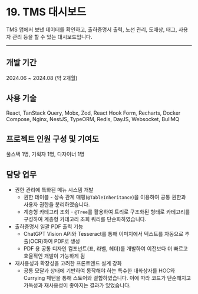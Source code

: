 # 19. TMS 대시보드

TMS 앱에서 보낸 데이터를 확인하고, 출하증명서 출력, 노선 관리, 도매상, 태그, 사용자 관리 등을 할 수 있는 대시보드입니다.

---

## 개발 기간

2024.06 ~ 2024.08 (약 2개월)

## 사용 기술

React, TanStack Query, Mobx, Zod, React Hook Form, Recharts, Docker Compose, Nginx, NestJS, TypeORM, Redis, DayJS, Websocket, BullMQ

## 프로젝트 인원 구성 및 기여도

풀스택 1명, 기획자 1명, 디자이너 1명

## 담당 업무

- 권한 관리에 특화된 메뉴 시스템 개발
  - 권한 테이블 - 상속 관계 매핑(`@TableInheritance`)을 이용하여 공통 권한과 사용자 권한을 분리하였습니다.
  - 계층형 카테고리 조회 - `@Tree`를 활용하여 트리로 구조화된 형태로 카테고리를 구성하여 계층형 카테고리 조회 쿼리를 단순화하였습니다.
- 출하증명서 일괄 PDF 출력 기능
  - ChatGPT Vision API와 Tesseract를 통해 이미지에서 텍스트를 자동으로 추출(OCR)하여 PDF로 생성
  - PDF 용 공통 디자인 컴포넌트(표, 라벨, 헤더)를 개발하여 이전보다 더 빠르고 효율적인 개발이 가능하게 됨
- 재사용성과 확장성을 고려한 프론트엔드 설계 강화
  - 공통 모달과 상태에 기반하여 동작해야 하는 특수한 대화상자를 HOC와 Currying 패턴을 통해 스토어와 결합하였습니다. 이에 따라 코드가 단순해지고 가독성과 재사용성이 좋아지는 결과가 있었습니다.
